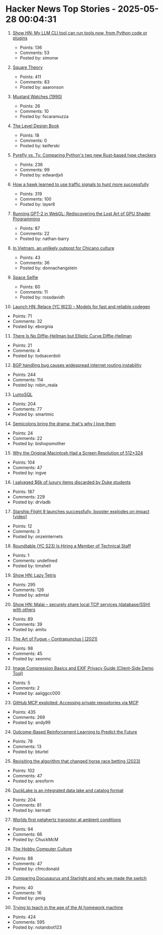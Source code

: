 # Hacker News Top Stories - 2025-05-28 00:04:31

1. [Show HN: My LLM CLI tool can run tools now, from Python code or plugins](https://simonwillison.net/2025/May/27/llm-tools/)
   - Points: 136
   - Comments: 53
   - Posted by: simonw

2. [Square Theory](https://aaronson.org/blog/square-theory)
   - Points: 411
   - Comments: 83
   - Posted by: aaaronson

3. [Mustard Watches (1990)](https://girard.perso.math.cnrs.fr/mustard/article.html)
   - Points: 26
   - Comments: 10
   - Posted by: fscaramuzza

4. [The Level Design Book](https://book.leveldesignbook.com)
   - Points: 18
   - Comments: 0
   - Posted by: keiferski

5. [Pyrefly vs. Ty: Comparing Python's two new Rust-based type checkers](https://blog.edward-li.com/tech/comparing-pyrefly-vs-ty/)
   - Points: 236
   - Comments: 99
   - Posted by: edwardjxli

6. [How a hawk learned to use traffic signals to hunt more successfully](https://www.frontiersin.org/news/2025/05/23/street-smarts-hawk-use-traffic-signals-hunting)
   - Points: 319
   - Comments: 100
   - Posted by: layer8

7. [Running GPT-2 in WebGL: Rediscovering the Lost Art of GPU Shader Programming](https://nathan.rs/posts/gpu-shader-programming/)
   - Points: 87
   - Comments: 22
   - Posted by: nathan-barry

8. [In Vietnam, an unlikely outpost for Chicano culture](https://www.latimes.com/world-nation/story/2025-05-27/chicano-culture-vietnam)
   - Points: 43
   - Comments: 36
   - Posted by: donnachangstein

9. [Space Selfie](https://space.crunchlabs.com/)
   - Points: 60
   - Comments: 11
   - Posted by: rossdavidh

10. [Launch HN: Relace (YC W23) – Models for fast and reliable codegen](undefined)
   - Points: 71
   - Comments: 32
   - Posted by: eborgnia

11. [There Is No Diffie-Hellman but Elliptic Curve Diffie-Hellman](https://keymaterial.net/2025/05/23/there-is-no-diffie-hellman-but-elliptic-curve-diffie-hellman/)
   - Points: 21
   - Comments: 4
   - Posted by: todsacerdoti

12. [BGP handling bug causes widespread internet routing instability](https://blog.benjojo.co.uk/post/bgp-attr-40-junos-arista-session-reset-incident)
   - Points: 244
   - Comments: 114
   - Posted by: robin_reala

13. [LumoSQL](https://lumosql.org/src/lumosql/doc/trunk/README.md)
   - Points: 204
   - Comments: 77
   - Posted by: smartmic

14. [Semicolons bring the drama; that's why I love them](https://www.ft.com/content/80c39c74-8753-44bf-aeb0-cf6701a64f02)
   - Points: 24
   - Comments: 22
   - Posted by: bishopsmother

15. [Why the Original Macintosh Had a Screen Resolution of 512×324](https://512pixels.net/2025/05/original-macintosh-resolution/)
   - Points: 104
   - Comments: 47
   - Posted by: ingve

16. [I salvaged $6k of luxury items discarded by Duke students](https://indyweek.com/culture/duke-students-dumpster-diving/)
   - Points: 187
   - Comments: 229
   - Posted by: drvladb

17. [Starship Flight 9 launches successfully, booster explodes on impact [video]](https://www.youtube.com/watch?v=okOzxHN9NOA)
   - Points: 12
   - Comments: 3
   - Posted by: onzeinternets

18. [Roundtable (YC S23) Is Hiring a Member of Technical Staff](https://www.ycombinator.com/companies/roundtable/jobs/ZTZHEbb-member-of-technical-staff)
   - Points: 1
   - Comments: undefined
   - Posted by: timshell

19. [Show HN: Lazy Tetris](https://lazytetris.com/)
   - Points: 295
   - Comments: 126
   - Posted by: admtal

20. [Show HN: Malai – securely share local TCP services (database/SSH) with others](https://malai.sh/hello-tcp/)
   - Points: 89
   - Comments: 39
   - Posted by: amitu

21. [The Art of Fugue – Contrapunctus I (2021)](https://www.ethanhein.com/wp/2021/the-art-of-fugue-contrapunctus-i/)
   - Points: 98
   - Comments: 45
   - Posted by: xeonmc

22. [Image Compression Basics and EXIF Privacy Guide (Client-Side Demo Tool)](https://slimimg.tools/blog/2025-05-20-what-is-image-compression)
   - Points: 5
   - Comments: 2
   - Posted by: aaiiggcc000

23. [GitHub MCP exploited: Accessing private repositories via MCP](https://invariantlabs.ai/blog/mcp-github-vulnerability)
   - Points: 435
   - Comments: 269
   - Posted by: andy99

24. [Outcome-Based Reinforcement Learning to Predict the Future](https://arxiv.org/abs/2505.17989)
   - Points: 78
   - Comments: 13
   - Posted by: bturtel

25. [Revisiting the algorithm that changed horse race betting (2023)](https://actamachina.com/posts/annotated-benter-paper)
   - Points: 102
   - Comments: 47
   - Posted by: areoform

26. [DuckLake is an integrated data lake and catalog format](https://ducklake.select/)
   - Points: 204
   - Comments: 81
   - Posted by: kermatt

27. [Worlds first petahertz transistor at ambient conditions](https://news.arizona.edu/news/u-researchers-developing-worlds-first-petahertz-speed-phototransistor-ambient-conditions)
   - Points: 94
   - Comments: 66
   - Posted by: ChuckMcM

28. [The Hobby Computer Culture](https://technicshistory.com/2025/05/24/the-hobby-computer-culture/)
   - Points: 88
   - Comments: 47
   - Posted by: cfmcdonald

29. [Comparing Docusaurus and Starlight and why we made the switch](https://glasskube.dev/blog/distr-docs/)
   - Points: 40
   - Comments: 16
   - Posted by: pmig

30. [Trying to teach in the age of the AI homework machine](https://www.solarshades.club/p/dispatch-from-the-trenches-of-the)
   - Points: 424
   - Comments: 595
   - Posted by: notarobot123

